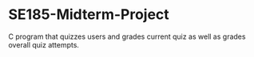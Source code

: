 # SE185-Midterm-Project
C program that quizzes users and grades current quiz as well as grades overall quiz attempts.
